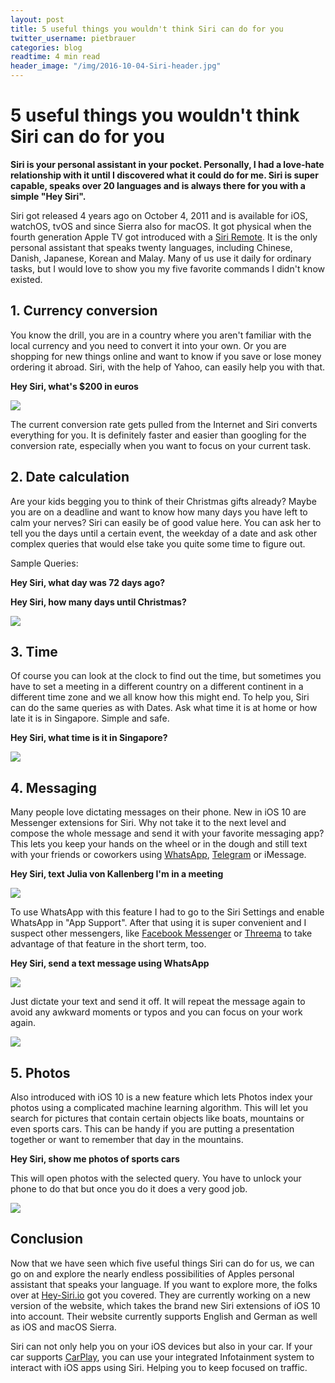 ```yaml
---
layout: post
title: 5 useful things you wouldn't think Siri can do for you
twitter_username: pietbrauer
categories: blog
readtime: 4 min read
header_image: "/img/2016-10-04-Siri-header.jpg"
---
```


# 5 useful things you wouldn't think Siri can do for you

__Siri is your personal assistant in your pocket. Personally, I had a love-hate relationship with it until I discovered what it could do for me. Siri is super capable, speaks over 20 languages and is always there for you with a simple "Hey Siri".__

Siri got released 4 years ago on October 4, 2011 and is available for iOS, watchOS, tvOS and since Sierra also for macOS. It got physical when the fourth generation Apple TV got introduced with a [Siri Remote](https://en.m.wikipedia.org/wiki/Siri_Remote). It is the only personal assistant that speaks twenty languages, including Chinese, Danish, Japanese, Korean and Malay. Many of us use it daily for ordinary tasks, but I would love to show you my five favorite commands I didn't know existed.

## 1. Currency conversion

You know the drill, you are in a country where you aren't familiar with the local currency and you need to convert it into your own. Or you are shopping for new things online and want to know if you save or lose money ordering it abroad. Siri, with the help of Yahoo, can easily help you with that.

__Hey Siri, what's $200 in euros__

![](/img/2016-10-04-Siri-Currency.JPG)

The current conversion rate gets pulled from the Internet and Siri converts everything for you. It is definitely faster and easier than googling for the conversion rate, especially when you want to focus on your current task.

## 2. Date calculation

Are your kids begging you to think of their Christmas gifts already? Maybe you are on a deadline and want to know how many days you have left to calm your nerves?
Siri can easily be of good value here. You can ask her to tell you the days until a certain event, the weekday of a date and ask other complex queries that would else take you quite some time to figure out.

Sample Queries:

__Hey Siri, what day was 72 days ago?__

__Hey Siri, how many days until Christmas?__

![](/img/2016-10-04-Siri-Dates.JPG)

## 3. Time

Of course you can look at the clock to find out the time, but sometimes you have to set a meeting in a different country on a different continent in a different time zone and we all know how this might end. To help you, Siri can do the same queries as with Dates. Ask what time it is at home or how late it is in Singapore. Simple and safe.

__Hey Siri, what time is it in Singapore?__

![](/img/2016-10-04-Siri-Time.PNG)

## 4. Messaging

Many people love dictating messages on their phone. New in iOS 10 are Messenger extensions for Siri. Why not take it to the next level and compose the whole message and send it with your favorite messaging app? This lets you keep your hands on the wheel or in the dough and still text with your friends or coworkers using [WhatsApp](https://itunes.apple.com/en/app/whatsapp-messenger/id310633997?mt=8),  [Telegram](https://itunes.apple.com/en/app/telegram-messenger/id686449807?mt=8) or iMessage.

__Hey Siri, text Julia von Kallenberg I'm in a meeting__

![](/img/2016-10-04-Siri-Messages-0.JPG)

To use WhatsApp with this feature I had to go to the Siri Settings and enable WhatsApp in "App Support". After that using it is super convenient and I suspect other messengers, like [Facebook Messenger](https://itunes.apple.com/us/app/messenger/id454638411?mt=8) or [Threema](https://itunes.apple.com/en/app/threema/id578665578?mt=8) to take advantage of that feature in the short term, too.

__Hey Siri, send a text message using WhatsApp__

![](/img/2016-10-04-Siri-Messages-1.JPG)

Just dictate your text and send it off. It will repeat the message again to avoid any awkward moments or typos and you can focus on your work again.

![](/img/2016-10-04-Siri-Messages-2.JPG)

## 5. Photos

Also introduced with iOS 10 is a new feature which lets Photos index your photos using a complicated machine learning algorithm. This will let you search for pictures that contain certain objects like boats, mountains or even sports cars.
This can be handy if you are putting a presentation together or want to remember that day in the mountains.

__Hey Siri, show me photos of sports cars__

This will open photos with the selected query. You have to unlock your phone to do that but once you do it does a very good job.

![](/img/2016-10-04-Siri-Photos.JPG)

## Conclusion

Now that we have seen which five useful things Siri can do for us, we can go on and explore the nearly endless possibilities of Apples personal assistant that speaks your language. If you want to explore more, the folks over at [Hey-Siri.io](http://hey-siri.io "Hey-Siri.io") got you covered. They are currently working on a new version of the website, which takes the brand new Siri extensions of iOS 10 into account. Their website currently supports English and German as well as iOS and macOS Sierra.

Siri can not only help you on your iOS devices but also in your car. If your car supports [CarPlay](http://www.apple.com/ios/carplay/), you can use your integrated Infotainment system to interact with iOS apps using Siri. Helping you to keep focused on traffic.
